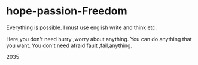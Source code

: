# hope-passion-Freedom

Everything is possible. I must use english write and think etc.

Here,you don't need hurry ,worry about anything. You can do anything that you want. You don't need afraid fault ,fail,anything.



2035
